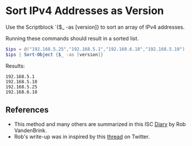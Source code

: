 # Sort IPv4 Addresses as Version

Use the Scriptblock `{$_ -as [version]} to sort an array of IPv4 addresses.

Running these commands should result in a sorted list.
```powershell
$ips = @("192.168.5.25","192.168.5.1","192.168.6.18","192.168.5.10")
$ips | Sort-Object {$_ -as [version]}     
```

Results:
```text
192.168.5.1
192.168.5.10
192.168.5.25
192.168.6.18
```

## References
+ This method and many others are summarized in this ISC [Diary](https://isc.sans.edu/forums/diary/Sorting+Things+Out+Sorting+Data+by+IP+Address/27916/) by Rob VandenBrink.
+ Rob's write-up was in inspired by this [thread](https://twitter.com/flakpaket/status/1445419600624095236) on Twitter.